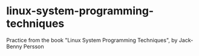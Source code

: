 # linux-system-programming-techniques
Practice from the book "Linux System Programming Techniques", by Jack-Benny Persson
